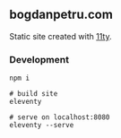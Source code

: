 ## bogdanpetru.com

Static site created with [11ty](https://www.11ty.dev).

### Development

```
npm i

# build site
eleventy

# serve on localhost:8080
eleventy --serve
```
